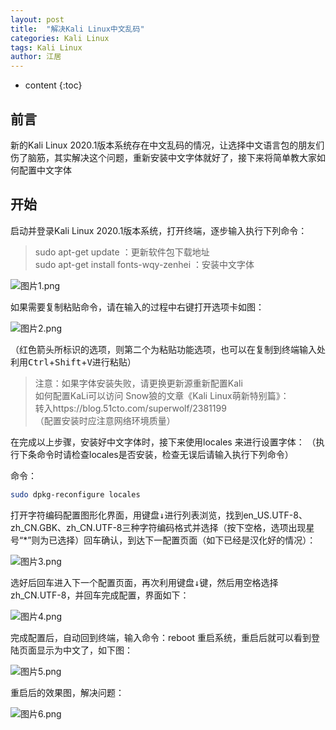 ```yaml
---
layout: post
title:  "解决Kali Linux中文乱码"
categories: Kali Linux
tags: Kali Linux
author: 江居
---
```




* content
{:toc}








## 前言

新的Kali Linux 2020.1版本系统存在中文乱码的情况，让选择中文语言包的朋友们伤了脑筋，其实解决这个问题，重新安装中文字体就好了，接下来将简单教大家如何配置中文字体

## 开始

启动并登录Kali Linux 2020.1版本系统，打开终端，逐步输入执行下列命令：

> sudo apt-get update ：更新软件包下载地址  
> sudo apt-get install fonts-wqy-zenhei ：安装中文字体  

![图片1.png](https://i.loli.net/2020/02/07/dMpafKgw23oD6tv.png)

如果需要复制粘贴命令，请在输入的过程中右键打开选项卡如图：

![图片2.png](https://i.loli.net/2020/02/07/9GdRyLZ5XUs7YNx.png)

（红色箭头所标识的选项，则第二个为粘贴功能选项，也可以在复制到终端输入处利用<kbd>Ctrl</kbd>+<kbd>Shift</kbd>+<kbd>V</kbd>进行粘贴）

> 注意：如果字体安装失败，请更换更新源重新配置Kali  
如何配置KaLi可以访问 Snow狼的文章《Kali Linux萌新特别篇》：   
转入https://blog.51cto.com/superwolf/2381199  
（配置安装时应注意网络环境质量）  

在完成以上步骤，安装好中文字体时，接下来使用locales 来进行设置字体：
（执行下条命令时请检查locales是否安装，检查无误后请输入执行下列命令）

命令：

```bash
sudo dpkg-reconfigure locales
```

打开字符编码配置图形化界面，用键盘<kbd>↓</kbd>进行列表浏览，找到en_US.UTF-8、zh_CN.GBK、zh_CN.UTF-8三种字符编码格式并选择（按下空格，选项出现星号“\*”则为已选择）回车确认，到达下一配置页面（如下已经是汉化好的情况）：  

![图片3.png](https://i.loli.net/2020/02/07/qpSdELaDRPco9Wr.png)

选好后回车进入下一个配置页面，再次利用键盘<kbd>↓</kbd>键，然后用空格选择zh_CN.UTF-8，并回车完成配置，界面如下：

![图片4.png](https://i.loli.net/2020/02/07/ToGZvEDILPMU6yK.png)

完成配置后，自动回到终端，输入命令：reboot 重启系统，重启后就可以看到登陆页面显示为中文了，如下图：

![图片5.png](https://i.loli.net/2020/02/07/L1ugyBoYalNMSDp.png)

重启后的效果图，解决问题：

![图片6.png](https://i.loli.net/2020/02/07/HQdYKX59er16Etz.png)

